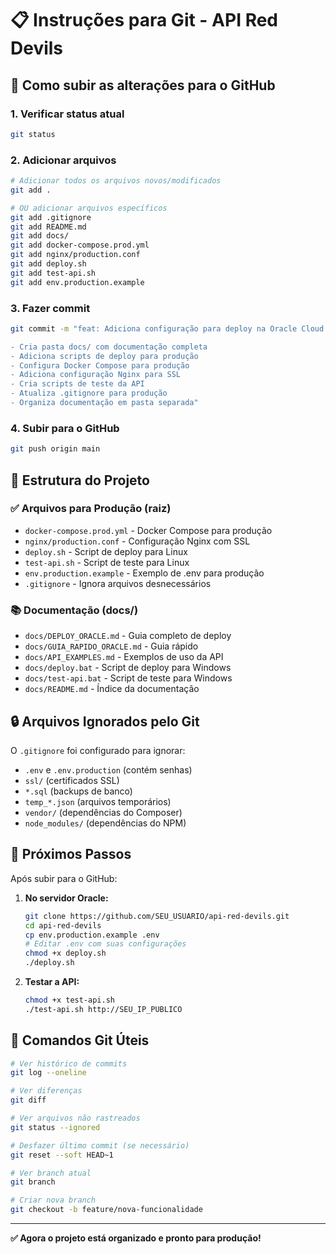 # 📋 Instruções para Git - API Red Devils

## 🚀 Como subir as alterações para o GitHub

### 1. Verificar status atual
```bash
git status
```

### 2. Adicionar arquivos
```bash
# Adicionar todos os arquivos novos/modificados
git add .

# OU adicionar arquivos específicos
git add .gitignore
git add README.md
git add docs/
git add docker-compose.prod.yml
git add nginx/production.conf
git add deploy.sh
git add test-api.sh
git add env.production.example
```

### 3. Fazer commit
```bash
git commit -m "feat: Adiciona configuração para deploy na Oracle Cloud

- Cria pasta docs/ com documentação completa
- Adiciona scripts de deploy para produção
- Configura Docker Compose para produção
- Adiciona configuração Nginx para SSL
- Cria scripts de teste da API
- Atualiza .gitignore para produção
- Organiza documentação em pasta separada"
```

### 4. Subir para o GitHub
```bash
git push origin main
```

## 📁 Estrutura do Projeto

### ✅ **Arquivos para Produção (raiz)**
- `docker-compose.prod.yml` - Docker Compose para produção
- `nginx/production.conf` - Configuração Nginx com SSL
- `deploy.sh` - Script de deploy para Linux
- `test-api.sh` - Script de teste para Linux
- `env.production.example` - Exemplo de .env para produção
- `.gitignore` - Ignora arquivos desnecessários

### 📚 **Documentação (docs/)**
- `docs/DEPLOY_ORACLE.md` - Guia completo de deploy
- `docs/GUIA_RAPIDO_ORACLE.md` - Guia rápido
- `docs/API_EXAMPLES.md` - Exemplos de uso da API
- `docs/deploy.bat` - Script de deploy para Windows
- `docs/test-api.bat` - Script de teste para Windows
- `docs/README.md` - Índice da documentação

## 🔒 Arquivos Ignorados pelo Git

O `.gitignore` foi configurado para ignorar:
- `.env` e `.env.production` (contém senhas)
- `ssl/` (certificados SSL)
- `*.sql` (backups de banco)
- `temp_*.json` (arquivos temporários)
- `vendor/` (dependências do Composer)
- `node_modules/` (dependências do NPM)

## 🎯 Próximos Passos

Após subir para o GitHub:

1. **No servidor Oracle:**
   ```bash
   git clone https://github.com/SEU_USUARIO/api-red-devils.git
   cd api-red-devils
   cp env.production.example .env
   # Editar .env com suas configurações
   chmod +x deploy.sh
   ./deploy.sh
   ```

2. **Testar a API:**
   ```bash
   chmod +x test-api.sh
   ./test-api.sh http://SEU_IP_PUBLICO
   ```

## 📝 Comandos Git Úteis

```bash
# Ver histórico de commits
git log --oneline

# Ver diferenças
git diff

# Ver arquivos não rastreados
git status --ignored

# Desfazer último commit (se necessário)
git reset --soft HEAD~1

# Ver branch atual
git branch

# Criar nova branch
git checkout -b feature/nova-funcionalidade
```

---

**✅ Agora o projeto está organizado e pronto para produção!**
